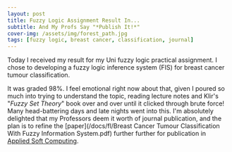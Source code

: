 ```yaml
---
layout: post
title: Fuzzy Logic Assignment Result In...
subtitle: And My Profs Say "*Publish It!*"
cover-img: /assets/img/forest_path.jpg
tags: [fuzzy logic, breast cancer, classification, journal]
---
```


Today I received my result for my Uni fuzzy logic practical assignment. I chose to developing a fuzzy logic inference system 
(FIS) for breast cancer tumour classification. 

It was graded 98%. I feel emotional right now about that, given I poured so much into trying to understand the topic, 
reading lecture notes and Klir's "*Fuzzy Set Theory*" book over and over until it clicked through brute force! Many 
head-battering days and late nights went into this. I'm absolutely delighted that my Professors deem it worth of journal 
publication, and the plan is to refine the [paper](/docs/fl/Breast Cancer Tumour Classification With Fuzzy Information System.pdf) 
further further for publication in [Applied Soft Computing](https://www.journals.elsevier.com/applied-soft-computing).
